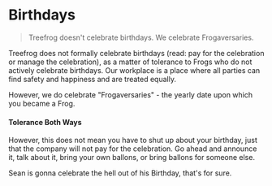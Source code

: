 # Birthdays

> Treefrog doesn't celebrate birthdays. We celebrate Frogaversaries.

Treefrog does not formally celebrate birthdays (read: pay for the celebration or manage the celebration), as a matter of tolerance to Frogs who do not actively celebrate birthdays. Our workplace is a place where all parties can find safety and happiness and are treated equally.

However, we do celebrate "Frogaversaries" - the yearly date upon which you became a Frog.

#### Tolerance Both Ways

However, this does not mean you have to shut up about your birthday, just that the company will not pay for the celebration. Go ahead and announce it, talk about it, bring your own ballons, or bring ballons for someone else.

Sean is gonna celebrate the hell out of his Birthday, that's for sure.

